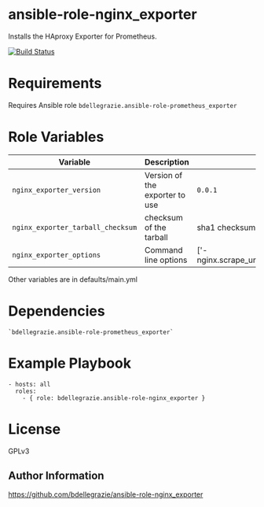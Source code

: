 # ansible-role-nginx\_exporter

Installs the HAproxy Exporter for Prometheus.

[![Build Status](https://travis-ci.org/bdellegrazie/ansible-role-nginx_exporter.svg?branch=master)](https://travis-ci.org/bdellegrazie/ansible-role-nginx_exporter)

# Requirements

Requires Ansible role `bdellegrazie.ansible-role-prometheus_exporter`

# Role Variables

| Variable | Description | Default |
|----------|-------------|---------|
| `nginx_exporter_version`| Version of the exporter to use | `0.0.1` |
| `nginx_exporter_tarball_checksum` | checksum of the tarball | sha1 checksum of 0.0.1 tarball |
| `nginx_exporter_options`| Command line options | ['-nginx.scrape_uri=http://localhost/nginx_stats'] |

Other variables are in defaults/main.yml

# Dependencies

    `bdellegrazie.ansible-role-prometheus_exporter`

# Example Playbook

    - hosts: all
      roles:
        - { role: bdellegrazie.ansible-role-nginx_exporter }

# License

GPLv3

Author Information
------------------

https://github.com/bdellegrazie/ansible-role-nginx_exporter
